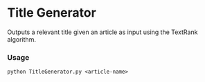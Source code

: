 # Title Generator
Outputs a relevant title given an article as input using the TextRank algorithm.

### Usage
```
python TitleGenerator.py <article-name>
```
